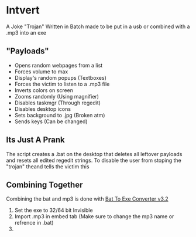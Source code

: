 Intvert
======
A Joke "Trojan" Written in Batch made to be put in a usb or combined with a .mp3 into an exe

## "Payloads"
* Opens random webpages from a list
* Forces volume to max
* Display's random popups (Textboxes)
* Forces the victim to listen to a .mp3 file
* Inverts colors on screen
* Zooms randomly (Using magnifier)
* Disables taskmgr (Through regedit)
* Disables desktop icons
* Sets background to .jpg (Broken atm)
* Sends keys (Can be changed)

## Its Just A Prank
The script creates a .bat on the desktop that deletes all leftover payloads and resets all edited regedit strings.
To disable the user from stoping the "trojan" theand tells the victim this 

## Combining Together
Combining the bat and mp3 is done with [Bat To Exe Converter v3.2](https://www.softpedia.com/get/System/File-Management/Batch-To-Exe-Converter.shtml#download) 
1. Set the exe to 32/64 bit Invisible
2. Import .mp3 in embed tab (Make sure to change the mp3 name or refrence in .bat)
3. 
